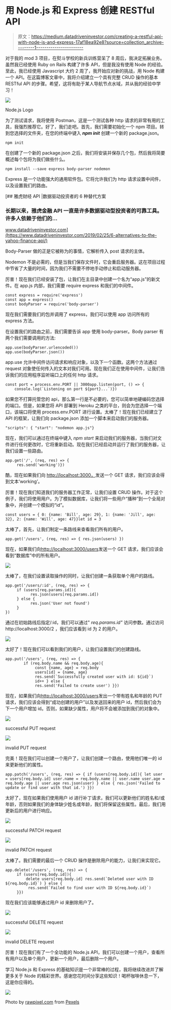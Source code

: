 # 用 Node.js 和 Express 创建 RESTful API

> 原文：<https://medium.datadriveninvestor.com/creating-a-restful-api-with-node-js-and-express-17af18ea92e8?source=collection_archive---------1----------------------->

对于我的 mod 3 项目，在熨斗学校的新兵训练营呆了 8 周后，我决定拓展业务。虽然我已经使用 Ruby on Rails 构建了许多 API，但是我没有使用 Node 的经验。至此，我已经使用 Javascript 大约 2 周了，我开始应对新的挑战，用 Node 构建一个 API。在这篇博客文章中，我将介绍建立一个具有完整 CRUD 操作的基本 RESTful API 的步骤。希望，这将有助于某人导航节点水域，并从我的经验中学习！

![](img/0bbfa6f85f525f6fa2b7e6a90407e72c.png)

Node.js Logo

为了测试请求，我将使用 Postman，这是一个测试各种 http 请求的非常有用的工具，我强烈推荐它。好了，我们走吧。首先，我们需要初始化一个 npm 项目。转到您选择的文件夹，在您的终端中键入 ***npm init*** 创建一个新的 package.json。

```
npm init
```

在创建了一个新的 package.json 之后，我们将安装并保存几个包，然后我将简要概述每个包将为我们做些什么。

```
npm install --save express body-parser nodemon
```

Express 是一个功能强大的通用软件包。它将允许我们为 http 请求设置中间件，以及设置我们的路由。

[](https://www.datadriveninvestor.com/2019/02/25/6-alternatives-to-the-yahoo-finance-api/) [## 雅虎财经 API |数据驱动投资者的 6 种替代方案

### 长期以来，雅虎金融 API 一直是许多数据驱动型投资者的可靠工具。许多人依赖于他们的…

www.datadriveninvestor.com](https://www.datadriveninvestor.com/2019/02/25/6-alternatives-to-the-yahoo-finance-api/) 

Body-Parser 做的正是它被称为的事情，它解析传入 post 请求的主体。

Nodemon 不是必需的，但是当我们保存文件时，它会重启服务器。这在项目过程中节省了大量的时间，因为我们不需要不停地手动停止和启动服务器。

厉害！现在我们已经安装了包，让我们在主目录中创建一个名为“app.js”的新文件。在 app.js 内部，我们需要 require express 和我们的中间件。

```
const express = require('express')
const app = express()
const bodyParser = require('body-parser')
```

现在我们需要我们的包并调用了 express，我们可以使用 app 访问所有的 express 方法。

在设置我们的路由之前，我们需要告诉 app 使用 body-parser。Body parser 有两个我们需要调用的方法:

```
app.use(bodyParser.urlencoded())
app.use(bodyParser.json())
```

app.use 允许中间件访问请求和响应对象，以及下一个函数。这两个方法通过 request 对象使任何传入的文本对我们可用。现在我们正在使用中间件，让我们告诉我们的应用程序监听端口上的任何 http 请求。

```
const port = process.env.PORT || 3000app.listen(port, () => {
    console.log(`Listening on port ${port}...`)})
```

如果您不打算托管您的 api，那么第一行是不必要的，您可以简单地硬编码您选择的端口。但是，如果您将 API 部署到 Heroku 之类的平台，则会为您选择一个端口，该端口将使用 process.env.PORT 进行设置。太棒了！现在我们已经建立了 API 的框架，让我们向 package.json 添加一个脚本来启动我们的服务器。

```
"scripts": { "start": "nodemon app.js"}
```

现在，我们可以通过在终端中键入 *npm start* 来启动我们的服务器，当我们对文件进行任何更改时，它将重新启动。现在我们已经启动并运行了我们的服务器，让我们设置一些路由。

```
app.get('/', (req, res) => {
     res.send('working')})
```

酷，现在如果我们向 [http://localhost:3000，](http://localhost:3000,)发送一个 GET 请求，我们应该会得到文本‘working’。

厉害！现在我们知道我们的服务器工作正常，让我们设置 CRUD 操作。对于这个例子，我们将使用用户。为了模拟数据库，让我们将一些用户“播种”到一个全局对象中，并创建一个模拟的“id”。

```
const users = { 0: {name: 'Bill', age: 29}, 1: {name: 'Jill', age: 32}, 2: {name: 'Will', age: 47}}let id = 3
```

太棒了，首先，让我们制定一条路线来查看我们所有的用户。

```
app.get('/users', (req, res) => { res.json(users) })
```

现在，如果我们向[http://localhost:3000/users](http://localhost:3000/users)发送一个 GET 请求，我们应该会看到“数据库”中的所有用户。

![](img/7bb40b82e1ac9fe70612dee20f884339.png)

太棒了，在我们设置读取操作的同时，让我们创建一条获取单个用户的路线。

```
app.get('/users/:id', (req, res) => {
     if (users[req.params.id]){
           res.json(users[req.params.id])
     } else {
           res.json('User not found')
     }
})
```

通过在初始路线后指定/:id，我们可以通过" *req.params.id"* 访问参数。通过访问 http://localhost:3000/2 ，我们应该看到 id 为 2 的用户。

![](img/c0cd58f39b6e62fc5ca6ceee3cb32307.png)

太好了！现在我们可以看到我们的用户，让我们设置我们的创建路线。

```
app.put('/users', (req, res) => {
        if (req.body.name && req.body.age){
             const {name, age} = req.body
             users[id] = {name, age}
             res.send(`Successfully created user with id: ${id}`)
             id++ } else {
             res.send('Failed to create user') }})
```

现在，如果我们向[http://localhost:3000/users](http://localhost:3000/users,)发出一个带有姓名和年龄的 PUT 请求，我们应该会得到“成功创建的用户”以及发送回来的用户 id，然后我们会为下一个用户增加 id。否则，如果缺少属性，用户将不会被添加到我们的对象中。

![](img/1bd1bc5678dd809640c9015f9fb94020.png)

successful PUT request

![](img/238630407f485ea027153fa367a952a7.png)

invalid PUT request

完美！现在我们可以创建一个用户了，让我们创建一个路由，使用他们唯一的 id 来更新他们的属性。

```
app.patch('/users', (req, res) => { if (users[req.body.id]){ let user = users[req.body.id] user.name = req.body.name || user.name user.age = req.body.age || user.age res.json(user) } else { res.json('Failed to update or find user with that id.') }})
```

太好了，现在如果我们使用用户 id 进行补丁请求，我们可以更新他们的姓名和/或年龄，否则如果我们的身体缺少姓名或年龄，我们将保留这些属性。最后，我们用更新后的用户进行响应。

![](img/cd4a860d63c7f18fdf3e25078adeb929.png)

successful PATCH request

![](img/238630407f485ea027153fa367a952a7.png)

invalid PATCH request

太棒了。我们需要的最后一个 CRUD 操作是删除用户的能力，让我们来实现它。

```
app.delete('/users', (req, res) => {
     if (users[req.body.id]){
         delete users[req.body.id] res.send(`Deleted user with ID ${req.body.id}`) } else {
          res.send(`Failed to find user with ID ${req.body.id}`)
     }})
```

现在我们应该能够通过用户 id 来删除用户了。

![](img/926232c7c4adbea8dbcbc08cecb344e6.png)

successful DELETE request

![](img/0d651b636161b9ba41e5975d5da86801.png)

invalid DELETE request

厉害！现在我们有了一个全功能的 Node.js API，我们可以创建一个用户，查看所有用户以及单个用户，更新一个用户，最后删除一个用户。

学习 Node.js 和 Express 的基础知识是一个非常棒的过程，我将继续改进并了解更多关于 Node 的精彩世界。感谢您花时间分享这些知识！喝杯咖啡休息一下，这是你应得的。

![](img/2fbf8f8dffa0ab38751696cf017aaf70.png)

Photo by [rawpixel.com](https://www.pexels.com/@rawpixel?utm_content=attributionCopyText&utm_medium=referral&utm_source=pexels) from [Pexels](https://www.pexels.com/photo/top-view-photo-of-ceramic-mugs-filled-with-coffees-1415555/?utm_content=attributionCopyText&utm_medium=referral&utm_source=pexels)